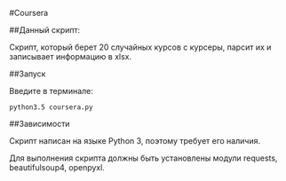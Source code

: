 #Coursera

##Данный скрипт:

Скрипт, который берет 20 случайных курсов с курсеры, парсит их и записывает информацию в xlsx.

##Запуск

Введите в терминале:

	python3.5 coursera.py

##Зависимости

Скрипт написан на языке Python 3, поэтому требует его наличия.

Для выполнения скрипта должны быть установлены модули requests, beautifulsoup4, openpyxl.
